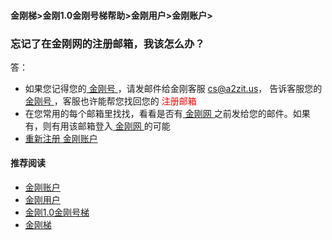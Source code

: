 #### 金刚梯>金刚1.0金刚号梯帮助>金刚用户>金刚账户>
### 忘记了在金刚网的注册邮箱，我该怎么办？
答：
- 如果您记得您的[ 金刚号 ](https://github.com/a2zitpro/web/blob/master/kkid.md)，请发邮件给金刚客服 cs@a2zit.us， 告诉客服您的[ 金刚号 ](https://github.com/a2zitpro/web/blob/master/kkid.md)，客服也许能帮您找回您的<font color="red"> 注册邮箱 </font>
- 在您常用的每个邮箱里找找，看看是否有[ 金刚网 ](https://github.com/a2zitpro/web/blob/master/kksitecn.md)之前发给您的邮件。如果有，则有用该邮箱登入[ 金刚网 ](https://github.com/a2zitpro/web/blob/master/kksitecn.md)的可能
- [ 重新注册 ](https://github.com/a2zitpro/web/blob/master/l2_reg.md)[ 金刚账户 ](https://github.com/a2zitpro/web/blob/master/kkaccount.md)

#### 推荐阅读
- [金刚账户](https://github.com/a2zitpro/web/blob/master/kkaccount.md)
- [金刚用户](https://github.com/a2zitpro/web/blob/master/list_kkuser.md)
- [金刚1.0金刚号梯](https://github.com/a2zitpro/web/blob/master/list_helpkkvpn1.0.md)
- [金刚梯](https://github.com/a2zitpro.com/web/blob/master/dlb.md)

